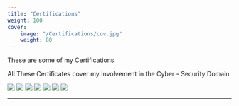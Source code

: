 ```yaml
---
title: "Certifications"
weight: 100
cover:
    image: "/Certifications/cov.jpg"
    weight: 80
---
```

These are some of my Certifications

All These Certificates cover my Involvement in the Cyber - Security Domain

![](/Certifications/pic2.jpg)       ![](/Certifications/pic3.jpg)       ![](/Certifications/pic8.jpg)
        ![](/Certifications/pic4.jpg)       ![](/Certifications/pic5.jpg)
        ![](/Certifications/pic6.jpg)       ![](/Certifications/pic7.jpg)


---
